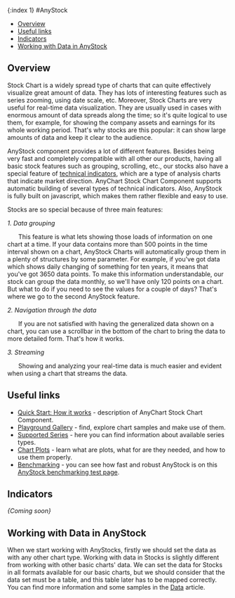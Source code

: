 {:index 1}
#AnyStock

* [Overview](#overview)
* [Useful links](#useful_links)
* [Indicators](#indicators) 
* [Working with Data in AnyStock](#working_with_data_in_anystock)


## Overview

Stock Chart is a widely spread type of charts that can quite effectively visualize great amount of data. They has lots of interesting features such as series zooming, using date scale, etc. Moreover, Stock Charts are very useful for real-time data visualization. They are usually used in cases with enormous amount of data spreads along the time; so it's quite logical to use them, for example, for showing the company assets and earnings for its whole working period. That's why stocks are this popular: it can show large amounts of data and keep it clear to the audience.

AnyStock component provides a lot of different features. Besides being very fast and completely compatible with all other our products, having all basic stock features such as grouping, scrolling, etc., our stocks also have a special feature of [technical indicators](#Technical_Indicators), which are a type of analysis charts that indicate market direction. AnyChart Stock Chart Component supports automatic building of several types of technical indicators. Also, AnyStock is fully built on javascript, which makes them rather flexible and easy to use.


Stocks are so special because of three main features:

<i>1. Data grouping</i>
	<p style="text-indent: 25px;">This feature is what lets showing those loads of information on one chart at a time. If your data contains more than 500 points in the time interval shown on a chart, AnyStock Charts will automatically group them in a plenty of structures by some parameter. 
	For example, if you've got data which shows daily changing of something for ten years, it means that you've got 3650 data points. To make this information understandable, our stock can group the data monthly, so we'll have only 120 points on a chart. But what to do if you need to see the values for a couple of days? That's where we go to the second AnyStock feature.</p>
<i>2. Navigation through the data</i> 
	<p style="text-indent: 25px;">If you are not satisfied with having the generalized data shown on a chart, you can use a scrollbar in the bottom of the chart to bring the data to more detailed form. That's how it works.</p>
<i>3. Streaming</i> 
	<p style="text-indent: 25px;">Showing and analyzing your real-time data is much easier and evident when using a chart that streams the data.</p>


## Useful links

* [Quick Start: How it works](Quick_Start) - description of AnyChart Stock Chart Component.
* [Playground Gallery](http://playground.anychart.com/gallery/7.8.0/Stock_Chart_Types/Column_Chart) - find, explore chart samples and make use of them.
* [Supported Series](Supported_Series) - here you can find information about available series types.
* [Chart Plots](Chart_Plots) - learn what are plots, what for are they needed, and how to use them properly.
* [Benchmarking](http://www.anychart.com/products/anystock/benchmark/) - you can see how fast and robust AnyStock is on this [AnyStock benchmarking test page](http://www.anychart.com/products/anystock/benchmark/).

## Indicators

*{Coming soon}*

## Working with Data in AnyStock

When we start working with AnyStocks, firstly we should set the data as with any other chart type. Working with data in Stocks is slightly different from working with other basic charts' data. We can set the data for Stocks in all formats available for our basic charts, but we should consider that the data set must be a table, and this table later has to be mapped correctly. You can find more information and some samples in the [Data](Data) article.